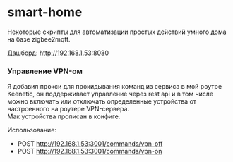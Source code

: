 # smart-home

Некоторые скрипты для автоматизации простых действий умного дома на базе zigbee2mqtt.

Дашборд: http://192.168.1.53:8080

### Управление VPN-ом

Я добавил прокси для прокидывания команд из сервиса в мой роутре Keenetic, он
поддерживает управление через rest api и в том числе можно включать или отключать
определенные устройства от настроенного на роутере VPN-сервера.  
Мак устройства прописан в конфиге.  

Использование: 
- POST http://192.168.1.53:3001/commands/vpn-off
- POST http://192.168.1.53:3001/commands/vpn-on